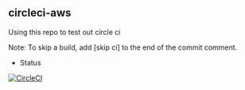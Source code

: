 ## circleci-aws

Using this repo to test out circle ci

Note: To skip a build, add [skip ci] to the end of the commit comment.


- Status

[![CircleCI](https://circleci.com/gh/alykes/circleci/tree/circleci-project-setup.svg?style=shield)](https://circleci.com/gh/alykes/circleci/tree/circleci-project-setup)

